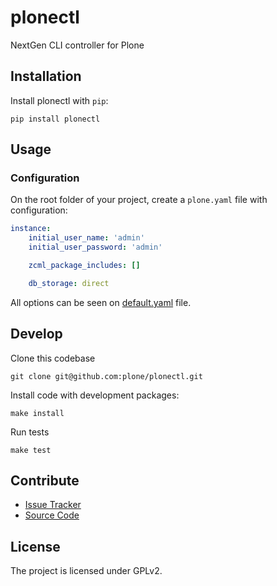 # plonectl

NextGen CLI controller for Plone

## Installation

Install plonectl with `pip`:

```shell
pip install plonectl
```

## Usage

### Configuration

On the root folder of your project, create a `plone.yaml` file with configuration:

```yaml
instance:
    initial_user_name: 'admin'
    initial_user_password: 'admin'

    zcml_package_includes: []

    db_storage: direct
```
All options can be seen on [default.yaml](./src/plonectl/settings/default.yaml) file.

## Develop

Clone this codebase

```shell
git clone git@github.com:plone/plonectl.git
```

Install code with development packages:

```shell
make install
```

Run tests

```shell
make test
```


## Contribute

- [Issue Tracker](https://github.com/plone/plonectl/issues)
- [Source Code](https://github.com/plone/plonectl/)

## License

The project is licensed under GPLv2.
